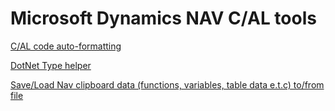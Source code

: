 # Microsoft Dynamics NAV C/AL tools

[C/AL code auto-formatting](https://0xf1.github.io/cal/calaf/)

[DotNet Type helper](https://0xf1.github.io/cal/dotnet/)

[Save/Load Nav clipboard data (functions, variables, table data e.t.c) to/from file](https://github.com/0xf1/navclipbrd)

